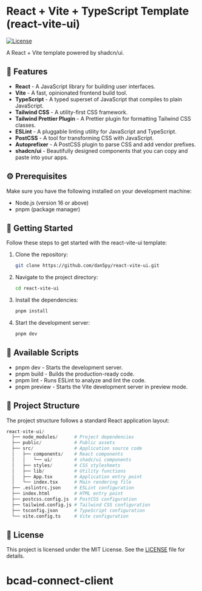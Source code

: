 # React + Vite + TypeScript Template (react-vite-ui)

[![License](https://img.shields.io/badge/license-MIT-blue.svg)](https://github.com/Dan5py/react-vite-ui/blob/main/LICENSE)

A React + Vite template powered by shadcn/ui.

## 🎉 Features

- **React** - A JavaScript library for building user interfaces.
- **Vite** - A fast, opinionated frontend build tool.
- **TypeScript** - A typed superset of JavaScript that compiles to plain JavaScript.
- **Tailwind CSS** - A utility-first CSS framework.
- **Tailwind Prettier Plugin** - A Prettier plugin for formatting Tailwind CSS classes.
- **ESLint** - A pluggable linting utility for JavaScript and TypeScript.
- **PostCSS** - A tool for transforming CSS with JavaScript.
- **Autoprefixer** - A PostCSS plugin to parse CSS and add vendor prefixes.
- **shadcn/ui** - Beautifully designed components that you can copy and paste into your apps.

## ⚙️ Prerequisites

Make sure you have the following installed on your development machine:

- Node.js (version 16 or above)
- pnpm (package manager)

## 🚀 Getting Started

Follow these steps to get started with the react-vite-ui template:

1. Clone the repository:

   ```bash
   git clone https://github.com/dan5py/react-vite-ui.git
   ```

2. Navigate to the project directory:

   ```bash
   cd react-vite-ui
   ```

3. Install the dependencies:

   ```bash
   pnpm install
   ```

4. Start the development server:

   ```bash
   pnpm dev
   ```

## 📜 Available Scripts

- pnpm dev - Starts the development server.
- pnpm build - Builds the production-ready code.
- pnpm lint - Runs ESLint to analyze and lint the code.
- pnpm preview - Starts the Vite development server in preview mode.

## 📂 Project Structure

The project structure follows a standard React application layout:

```python
react-vite-ui/
  ├── node_modules/      # Project dependencies
  ├── public/            # Public assets
  ├── src/               # Application source code
  │   ├── components/    # React components
  │   │   └── ui/        # shadc/ui components
  │   ├── styles/        # CSS stylesheets
  │   ├── lib/           # Utility functions
  │   ├── App.tsx        # Application entry point
  │   └── index.tsx      # Main rendering file
  ├── .eslintrc.json     # ESLint configuration
  ├── index.html         # HTML entry point
  ├── postcss.config.js  # PostCSS configuration
  ├── tailwind.config.js # Tailwind CSS configuration
  ├── tsconfig.json      # TypeScript configuration
  └── vite.config.ts     # Vite configuration
```

## 📄 License

This project is licensed under the MIT License. See the [LICENSE](https://choosealicense.com/licenses/mit/) file for details.
# bcad-connect-client
